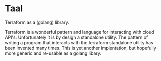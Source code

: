 # Taal

Terraform as a (golang) library. 

Terraform is a wonderful pattern and language for interacting with cloud API's. Unfortunately it is by design a standalone utility. The pattern of writing a program that interacts with the terraform standalone utility has been invented many times. This is yet another implentation, but hopefully more generic and re-usable as a golang libary.
